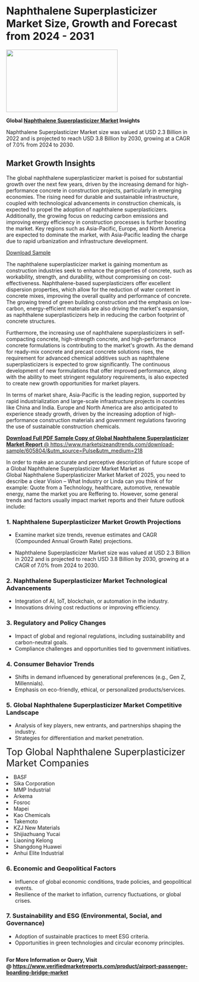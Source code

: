 <H1>Naphthalene Superplasticizer Market Size, Growth and Forecast from 2024 - 2031</H1><img class="aligncenter size-medium wp-image-584254" src="https://thirdeyenews.in/wp-content/uploads/2024/09/Global-Market-Research-300x168.jpeg" alt="" width="300" height="168" /><p><strong>Global&nbsp;<a href="https://www.marketsizeandtrends.com/download-sample/605804/&amp;utm_source=Pulse&amp;utm_medium=218">Naphthalene Superplasticizer Market</a> Insights</strong></p><p>Naphthalene Superplasticizer Market size was valued at USD 2.3 Billion in 2022 and is projected to reach USD 3.8 Billion by 2030, growing at a CAGR of 7.0% from 2024 to 2030.</p><p><h2>Market Growth Insights</h2> <p>The global naphthalene superplasticizer market is poised for substantial growth over the next few years, driven by the increasing demand for high-performance concrete in construction projects, particularly in emerging economies. The rising need for durable and sustainable infrastructure, coupled with technological advancements in construction chemicals, is expected to propel the adoption of naphthalene superplasticizers. Additionally, the growing focus on reducing carbon emissions and improving energy efficiency in construction processes is further boosting the market. Key regions such as Asia-Pacific, Europe, and North America are expected to dominate the market, with Asia-Pacific leading the charge due to rapid urbanization and infrastructure development.</p> <p><a href="#">Download Sample</a></p> <p>The naphthalene superplasticizer market is gaining momentum as construction industries seek to enhance the properties of concrete, such as workability, strength, and durability, without compromising on cost-effectiveness. Naphthalene-based superplasticizers offer excellent dispersion properties, which allow for the reduction of water content in concrete mixes, improving the overall quality and performance of concrete. The growing trend of green building construction and the emphasis on low-carbon, energy-efficient materials are also driving the market's expansion, as naphthalene superplasticizers help in reducing the carbon footprint of concrete structures.</p> <p>Furthermore, the increasing use of naphthalene superplasticizers in self-compacting concrete, high-strength concrete, and high-performance concrete formulations is contributing to the market's growth. As the demand for ready-mix concrete and precast concrete solutions rises, the requirement for advanced chemical additives such as naphthalene superplasticizers is expected to grow significantly. The continuous development of new formulations that offer improved performance, along with the ability to meet stringent regulatory requirements, is also expected to create new growth opportunities for market players.</p> <p>In terms of market share, Asia-Pacific is the leading region, supported by rapid industrialization and large-scale infrastructure projects in countries like China and India. Europe and North America are also anticipated to experience steady growth, driven by the increasing adoption of high-performance construction materials and government regulations favoring the use of sustainable construction chemicals.</p> <p><a href="#"></p><p><span class=""><strong>Download Full PDF Sample Copy of Global Naphthalene Superplasticizer Market Report</strong> @ <a href="https://www.marketsizeandtrends.com/download-sample/605804/&amp;utm_source=Pulse&amp;utm_medium=218" target="_blank">https://www.marketsizeandtrends.com/download-sample/605804/&amp;utm_source=Pulse&amp;utm_medium=218</a></span></p><p>In order to make an accurate and perceptive description of future scope of a Global&nbsp;Naphthalene Superplasticizer Market Market as Global&nbsp;Naphthalene Superplasticizer Market Market of 2025, you need to describe a clear Vision &ndash; What Industry or Linda can you think of for example: Quote from a Technology, healthcare, automotive, renewable energy, name the market you are Reffering to. However, some general trends and factors usually impact market reports and their future outlook include:</p><h3>1.&nbsp;<strong>Naphthalene Superplasticizer Market Growth Projections</strong></h3><ul><li>Examine market size trends, revenue estimates and CAGR (Compounded Annual Growth Rate) projections.</li><li><p>Naphthalene Superplasticizer Market size was valued at USD 2.3 Billion in 2022 and is projected to reach USD 3.8 Billion by 2030, growing at a CAGR of 7.0% from 2024 to 2030.</p></li></ul><h3>2.&nbsp;<strong>Naphthalene Superplasticizer Market Technological Advancements</strong></h3><ul><li>Integration of AI, IoT, blockchain, or automation in the industry.</li><li>Innovations driving cost reductions or improving efficiency.</li></ul><h3>3.&nbsp;<strong>Regulatory and Policy Changes</strong></h3><ul><li>Impact of global and regional regulations, including sustainability and carbon-neutral goals.</li><li>Compliance challenges and opportunities tied to government initiatives.</li></ul><h3>4.&nbsp;<strong>Consumer Behavior Trends</strong></h3><ul><li>Shifts in demand influenced by generational preferences (e.g., Gen Z, Millennials).</li><li>Emphasis on eco-friendly, ethical, or personalized products/services.</li></ul><h3>5.&nbsp;<strong>Global Naphthalene Superplasticizer Market Competitive Landscape</strong></h3><ul><li>Analysis of key players, new entrants, and partnerships shaping the industry.</li><li>Strategies for differentiation and market penetration.</li></ul><p data-pm-slice="1 1 []"><span style="color: inherit; font-family: inherit; font-size: 25px;">Top Global Naphthalene Superplasticizer Market Companies</span></p><div class="" data-test-id=""><p><li>BASF</li><li> Sika Corporation</li><li> MMP Industrial</li><li> Arkema</li><li> Fosroc</li><li> Mapei</li><li> Kao Chemicals</li><li> Takemoto</li><li> KZJ New Materials</li><li> Shijiazhuang Yucai</li><li> Liaoning Kelong</li><li> Shangdong Huawei</li><li> Anhui Elite Industrial</li></p></div><h3>6.&nbsp;<strong>Economic and Geopolitical Factors</strong></h3><ul><li>Influence of global economic conditions, trade policies, and geopolitical events.</li><li>Resilience of the market to inflation, currency fluctuations, or global crises.</li></ul><h3>7.&nbsp;<strong>Sustainability and ESG (Environmental, Social, and Governance)</strong></h3><ul><li>Adoption of sustainable practices to meet ESG criteria.</li><li>Opportunities in green technologies and circular economy principles.</li></ul><h2><strong style="font-size: 14px;">For More Information or Query, Visit @&nbsp;</strong><a style="background-color: #ffffff; font-size: 14px;" href="https://www.marketsizeandtrends.com/report/naphthalene-superplasticizer-market/" target="_blank">https://www.verifiedmarketreports.com/product/airport-passenger-boarding-bridge-market</a></h2>
